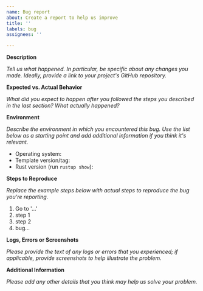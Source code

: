```yaml
---
name: Bug report
about: Create a report to help us improve
title: ''
labels: bug
assignees: ''

---
```


**Description**

_Tell us what happened. In particular, be specific about any changes you made. Ideally, provide a link to your project's GitHub repository._

**Expected vs. Actual Behavior**

_What did you expect to happen after you followed the steps you described in the last section? What actually happened?_

**Environment**

_Describe the environment in which you encountered this bug. Use the list below as a starting point and add additional information if you think it's relevant._

- Operating system:
- Template version/tag:
- Rust version (run `rustup show`):

**Steps to Reproduce**

_Replace the example steps below with actual steps to reproduce the bug you're reporting._

1. Go to '...'
2. step 1
3. step 2
4. bug...


**Logs, Errors or Screenshots**

_Please provide the text of any logs or errors that you experienced; if
applicable, provide screenshots to help illustrate the problem._

**Additional Information**

_Please add any other details that you think may help us solve your problem._

